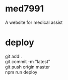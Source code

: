 # med7991
A website for medical assist <br />

# deploy
git add . <br />
git commit -m "latest" <br />
git push origin master <br />
npm run deploy <br />